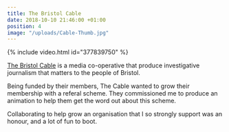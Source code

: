 ```yaml
---
title: The Bristol Cable
date: 2018-10-10 21:46:00 +01:00
position: 4
image: "/uploads/Cable-Thumb.jpg"
---
```


{% include video.html id="377839750" %}

[The Bristol Cable](https://thebristolcable.org/) is a media co-operative that produce investigative journalism that matters to the people of Bristol.

Being funded by their members, The Cable wanted to grow their membership with a referal scheme. They commissioned me to produce an animation to help them get the word out about this scheme.

Collaborating to help grow an organisation that I so strongly support was an honour, and a lot of fun to boot.